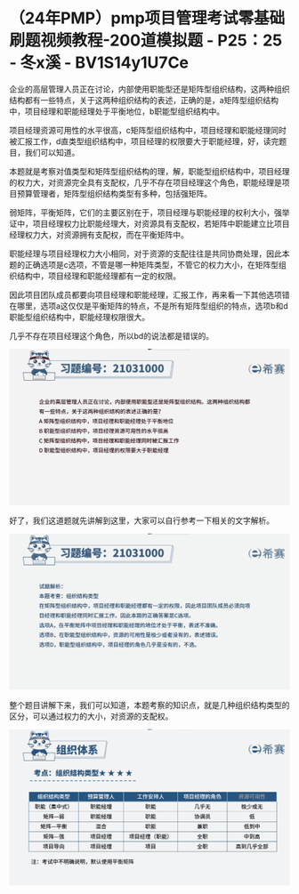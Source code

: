 # （24年PMP）pmp项目管理考试零基础刷题视频教程-200道模拟题 - P25：25 - 冬x溪 - BV1S14y1U7Ce

企业的高层管理人员正在讨论，内部使用职能型还是矩阵型组织结构，这两种组织结构都有一些特点，关于这两种组织结构的表述，正确的是，a矩阵型组织结构中，项目经理和职能经理处于平衡地位，b职能型组织结构中。

项目经理资源可用性的水平很高，c矩阵型组织结构中，项目经理和职能经理同时被汇报工作，d直类型组织结构中，项目经理的权限要大于职能经理，好，读完题目，我们可以知道。

本题就是考察对值类型和矩阵型组织结构的理，解，职能型组织结构中，项目经理的权力大，对资源完全具有支配权，几乎不存在项目经理这个角色，职能经理是项目预算管理者，矩阵型组织结构类型有多种，包括强矩阵。

弱矩阵，平衡矩阵，它们的主要区别在于，项目经理与职能经理的权利大小，强举证中，项目经理权力比职能经理大，对资源具有支配权，若矩阵中职能建立比项目经理权力大，对资源拥有支配权，而在平衡矩阵中。

职能经理与项目经理权力大小相同，对于资源的支配往往是共同协商处理，因此本题的正确选项是c选项，不管是哪一种矩阵类型，不管它的权力大小，在矩阵型组织结构中，项目经理和职能经理都有一定的权限。

因此项目团队成员都要向项目经理和职能经理，汇报工作，再来看一下其他选项错在哪里，选项a这仅仅是平衡矩阵的特点，不是所有矩阵型组织的特点，选项b和d职能型组织结构中，职能经理权限很大。

几乎不存在项目经理这个角色，所以bd的说法都是错误的。

![](img/9b4834e7cee888f0f2a5c122ad1f4bb9_1.png)

好了，我们这道题就先讲解到这里，大家可以自行参考一下相关的文字解析。

![](img/9b4834e7cee888f0f2a5c122ad1f4bb9_3.png)

整个题目讲解下来，我们可以知道，本题考察的知识点，就是几种组织结构类型的区分，可以通过权力的大小，对资源的支配权。



![](img/9b4834e7cee888f0f2a5c122ad1f4bb9_5.png)